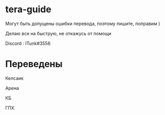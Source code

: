 # tera-guide


Могут быть допущены ошибки перевода, поэтому пишите, поправим )

Делаю все на быструю, не откажусь от помощи

Discord : ITunk#3556

# Переведены

Келсаик

Арена

КБ

ГПХ
